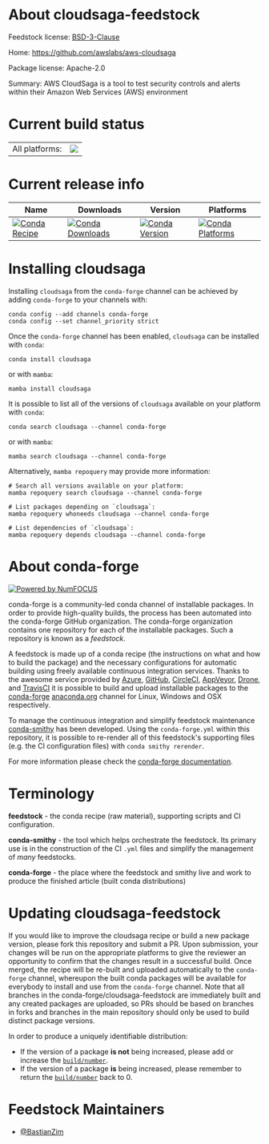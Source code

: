 About cloudsaga-feedstock
=========================

Feedstock license: [BSD-3-Clause](https://github.com/conda-forge/cloudsaga-feedstock/blob/main/LICENSE.txt)

Home: https://github.com/awslabs/aws-cloudsaga

Package license: Apache-2.0

Summary: AWS CloudSaga is a tool to test security controls and alerts within their Amazon Web Services (AWS) environment

Current build status
====================


<table><tr><td>All platforms:</td>
    <td>
      <a href="https://dev.azure.com/conda-forge/feedstock-builds/_build/latest?definitionId=15704&branchName=main">
        <img src="https://dev.azure.com/conda-forge/feedstock-builds/_apis/build/status/cloudsaga-feedstock?branchName=main">
      </a>
    </td>
  </tr>
</table>

Current release info
====================

| Name | Downloads | Version | Platforms |
| --- | --- | --- | --- |
| [![Conda Recipe](https://img.shields.io/badge/recipe-cloudsaga-green.svg)](https://anaconda.org/conda-forge/cloudsaga) | [![Conda Downloads](https://img.shields.io/conda/dn/conda-forge/cloudsaga.svg)](https://anaconda.org/conda-forge/cloudsaga) | [![Conda Version](https://img.shields.io/conda/vn/conda-forge/cloudsaga.svg)](https://anaconda.org/conda-forge/cloudsaga) | [![Conda Platforms](https://img.shields.io/conda/pn/conda-forge/cloudsaga.svg)](https://anaconda.org/conda-forge/cloudsaga) |

Installing cloudsaga
====================

Installing `cloudsaga` from the `conda-forge` channel can be achieved by adding `conda-forge` to your channels with:

```
conda config --add channels conda-forge
conda config --set channel_priority strict
```

Once the `conda-forge` channel has been enabled, `cloudsaga` can be installed with `conda`:

```
conda install cloudsaga
```

or with `mamba`:

```
mamba install cloudsaga
```

It is possible to list all of the versions of `cloudsaga` available on your platform with `conda`:

```
conda search cloudsaga --channel conda-forge
```

or with `mamba`:

```
mamba search cloudsaga --channel conda-forge
```

Alternatively, `mamba repoquery` may provide more information:

```
# Search all versions available on your platform:
mamba repoquery search cloudsaga --channel conda-forge

# List packages depending on `cloudsaga`:
mamba repoquery whoneeds cloudsaga --channel conda-forge

# List dependencies of `cloudsaga`:
mamba repoquery depends cloudsaga --channel conda-forge
```


About conda-forge
=================

[![Powered by
NumFOCUS](https://img.shields.io/badge/powered%20by-NumFOCUS-orange.svg?style=flat&colorA=E1523D&colorB=007D8A)](https://numfocus.org)

conda-forge is a community-led conda channel of installable packages.
In order to provide high-quality builds, the process has been automated into the
conda-forge GitHub organization. The conda-forge organization contains one repository
for each of the installable packages. Such a repository is known as a *feedstock*.

A feedstock is made up of a conda recipe (the instructions on what and how to build
the package) and the necessary configurations for automatic building using freely
available continuous integration services. Thanks to the awesome service provided by
[Azure](https://azure.microsoft.com/en-us/services/devops/), [GitHub](https://github.com/),
[CircleCI](https://circleci.com/), [AppVeyor](https://www.appveyor.com/),
[Drone](https://cloud.drone.io/welcome), and [TravisCI](https://travis-ci.com/)
it is possible to build and upload installable packages to the
[conda-forge](https://anaconda.org/conda-forge) [anaconda.org](https://anaconda.org/)
channel for Linux, Windows and OSX respectively.

To manage the continuous integration and simplify feedstock maintenance
[conda-smithy](https://github.com/conda-forge/conda-smithy) has been developed.
Using the ``conda-forge.yml`` within this repository, it is possible to re-render all of
this feedstock's supporting files (e.g. the CI configuration files) with ``conda smithy rerender``.

For more information please check the [conda-forge documentation](https://conda-forge.org/docs/).

Terminology
===========

**feedstock** - the conda recipe (raw material), supporting scripts and CI configuration.

**conda-smithy** - the tool which helps orchestrate the feedstock.
                   Its primary use is in the construction of the CI ``.yml`` files
                   and simplify the management of *many* feedstocks.

**conda-forge** - the place where the feedstock and smithy live and work to
                  produce the finished article (built conda distributions)


Updating cloudsaga-feedstock
============================

If you would like to improve the cloudsaga recipe or build a new
package version, please fork this repository and submit a PR. Upon submission,
your changes will be run on the appropriate platforms to give the reviewer an
opportunity to confirm that the changes result in a successful build. Once
merged, the recipe will be re-built and uploaded automatically to the
`conda-forge` channel, whereupon the built conda packages will be available for
everybody to install and use from the `conda-forge` channel.
Note that all branches in the conda-forge/cloudsaga-feedstock are
immediately built and any created packages are uploaded, so PRs should be based
on branches in forks and branches in the main repository should only be used to
build distinct package versions.

In order to produce a uniquely identifiable distribution:
 * If the version of a package **is not** being increased, please add or increase
   the [``build/number``](https://docs.conda.io/projects/conda-build/en/latest/resources/define-metadata.html#build-number-and-string).
 * If the version of a package **is** being increased, please remember to return
   the [``build/number``](https://docs.conda.io/projects/conda-build/en/latest/resources/define-metadata.html#build-number-and-string)
   back to 0.

Feedstock Maintainers
=====================

* [@BastianZim](https://github.com/BastianZim/)

